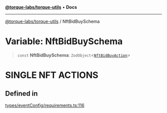 [**@torque-labs/torque-utils**](../README.md) • **Docs**

***

[@torque-labs/torque-utils](../README.md) / NftBidBuySchema

# Variable: NftBidBuySchema

> `const` **NftBidBuySchema**: `ZodObject`\<[`NftBidBuyAction`](../type-aliases/NftBidBuyAction.md)\>

SINGLE NFT ACTIONS
============================================================

## Defined in

[types/eventConfig/requirements.ts:116](https://github.com/torque-labs/torque-utils/blob/c76fb4101d477d1e8e6fb4f5de7a277964527c27/types/eventConfig/requirements.ts#L116)
